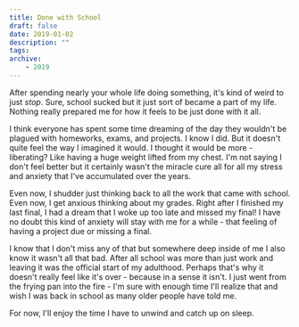 ```yaml
---
title: Done with School
draft: false
date: 2019-01-02
description: ""
tags:
archive:
    - 2019
---
```


After spending nearly your whole life doing something, it's kind of weird to just *stop*. Sure, school sucked but it just sort of became a part of my life. Nothing really prepared me for how it feels to be just done with it all.

<!-- more -->

I think everyone has spent some time dreaming of the day they wouldn't be plagued with homeworks, exams, and projects. I know I did. But it doesn't quite feel the way I imagined it would. I thought it would be more - liberating? Like having a huge weight lifted from my chest. I'm not saying I don't feel better but it certainly wasn't the miracle cure all for all my stress and anxiety that I've accumulated over the years.

Even now, I shudder just thinking back to all the work that came with school. Even now, I get anxious thinking about my grades. Right after I finished my last final, I had a dream that I woke up too late and missed my final! I have no doubt this kind of anxiety will stay with me for a while - that feeling of having a project due or missing a final. 

I know that I don't miss any of that but somewhere deep inside of me I also know it wasn't all that bad. After all school was more than just work and leaving it was the official start of my adulthood. Perhaps that's why it doesn't really feel like it's over - because in a sense it isn't. I just went from the frying pan into the fire - I'm sure with enough time I'll realize that and wish I was back in school as many older people have told me.

For now, I'll enjoy the time I have to unwind and catch up on sleep.
